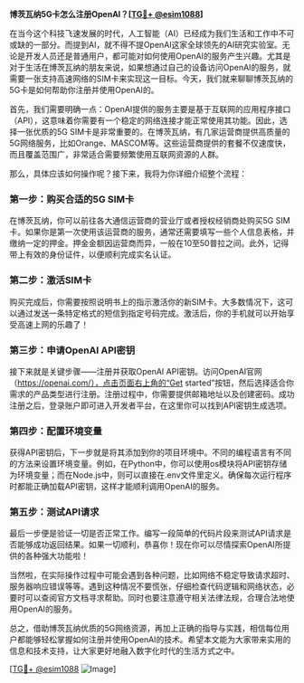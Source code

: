 **博茨瓦纳5G卡怎么注册OpenAI？[[TG💪+ @esim1088](https://t.me/s/esim1088)]**

在当今这个科技飞速发展的时代，人工智能（AI）已经成为我们生活和工作中不可或缺的一部分。而提到AI，就不得不提OpenAI这家全球领先的AI研究实验室。无论是开发人员还是普通用户，都可能对如何使用OpenAI的服务产生兴趣。尤其是对于生活在博茨瓦纳的朋友来说，如果想通过自己的设备访问OpenAI的服务，就需要一张支持高速网络的SIM卡来实现这一目标。今天，我们就来聊聊博茨瓦纳的5G卡是如何帮助你注册并使用OpenAI的。

首先，我们需要明确一点：OpenAI提供的服务主要是基于互联网的应用程序接口（API），这意味着你需要有一个稳定的网络连接才能正常使用其功能。因此，选择一张优质的5G SIM卡是非常重要的。在博茨瓦纳，有几家运营商提供高质量的5G网络服务，比如Orange、MASCOM等。这些运营商提供的套餐不仅速度快，而且覆盖范围广，非常适合需要频繁使用互联网资源的人群。

那么，具体应该如何操作呢？接下来，我将为你详细介绍整个流程：

### 第一步：购买合适的5G SIM卡

在博茨瓦纳，你可以前往各大通信运营商的营业厅或者授权经销商处购买5G SIM卡。如果你是第一次使用该运营商的服务，通常还需要填写一些个人信息表格，并缴纳一定的押金。押金金额因运营商而异，一般在10至50普拉之间。此外，记得带上有效的身份证件，以便顺利完成实名认证。

### 第二步：激活SIM卡

购买完成后，你需要按照说明书上的指示激活你的新SIM卡。大多数情况下，这可以通过发送一条特定格式的短信到指定号码完成。激活后，你的手机就可以开始享受高速上网的乐趣了！

### 第三步：申请OpenAI API密钥

接下来就是关键步骤——注册并获取OpenAI API密钥。访问OpenAI官网（https://openai.com/），点击页面右上角的“Get started”按钮，然后选择适合你需求的产品类型进行注册。注册过程中，你需要提供邮箱地址以及创建密码。成功注册之后，登录账户即可进入开发者平台，在这里你可以找到API密钥生成选项。

### 第四步：配置环境变量

获得API密钥后，下一步就是将其添加到你的项目环境中。不同的编程语言有不同的方法来设置环境变量。例如，在Python中，你可以使用os模块将API密钥存储为环境变量；而在Node.js中，则可以直接在.env文件里定义。确保每次运行程序时都能正确加载API密钥，这样才能顺利调用OpenAI的服务。

### 第五步：测试API请求

最后一步便是验证一切是否正常工作。编写一段简单的代码片段来测试API请求是否能够成功返回结果。如果一切顺利，恭喜你！现在你可以尽情探索OpenAI所提供的各种强大功能啦！

当然啦，在实际操作过程中可能会遇到各种问题，比如网络不稳定导致请求超时、服务器响应错误等等。遇到这种情况不要慌张，仔细检查代码逻辑和网络状态，必要时可以查阅官方文档寻求帮助。同时也要注意遵守相关法律法规，合理合法地使用OpenAI的服务。

总之，借助博茨瓦纳优质的5G网络资源，再加上正确的指导与实践，相信每位用户都能够轻松掌握如何注册并使用OpenAI的技术。希望本文能为大家带来实用的信息和技术支持，让大家更好地融入数字化时代的生活方式之中。

[[TG💪+ @esim1088](https://t.me/s/esim1088) ![Image](https://i.postimg.cc/4NQfJmqS/Snipaste-2025-05-13-00-14-12.png)]